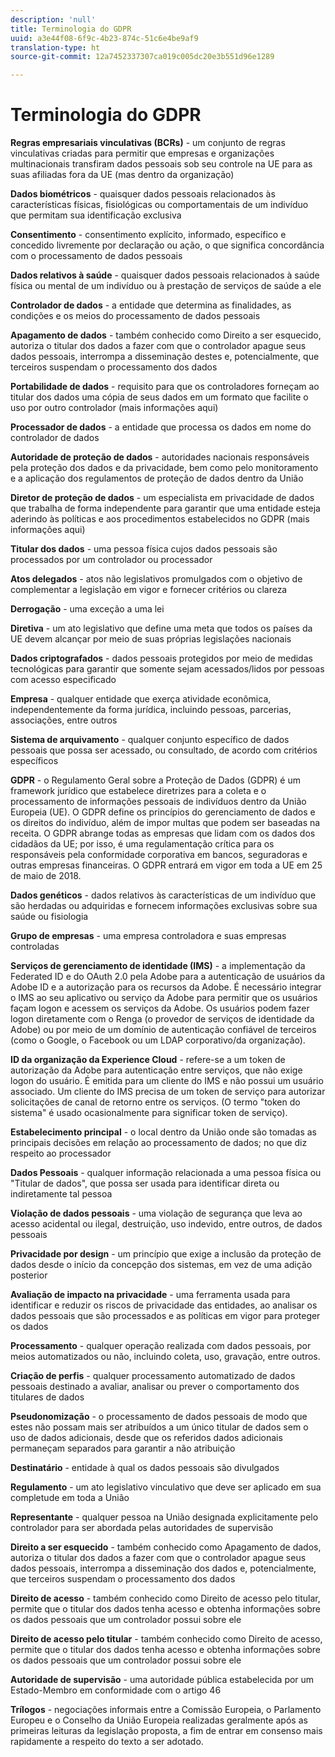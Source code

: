 ```yaml
---
description: 'null'
title: Terminologia do GDPR
uuid: a3e44f08-6f9c-4b23-874c-51c6e4be9af9
translation-type: ht
source-git-commit: 12a7452337307ca019c005dc20e3b551d96e1289

---
```



# Terminologia do GDPR

**Regras empresariais vinculativas (BCRs)** - um conjunto de regras vinculativas criadas para permitir que empresas e organizações multinacionais transfiram dados pessoais sob seu controle na UE para as suas afiliadas fora da UE (mas dentro da organização)

**Dados biométricos** - quaisquer dados pessoais relacionados às características físicas, fisiológicas ou comportamentais de um indivíduo que permitam sua identificação exclusiva

**Consentimento** - consentimento explícito, informado, específico e concedido livremente por declaração ou ação, o que significa concordância com o processamento de dados pessoais

**Dados relativos à saúde** - quaisquer dados pessoais relacionados à saúde física ou mental de um indivíduo ou à prestação de serviços de saúde a ele

**Controlador de dados** - a entidade que determina as finalidades, as condições e os meios do processamento de dados pessoais

**Apagamento de dados** - também conhecido como Direito a ser esquecido, autoriza o titular dos dados a fazer com que o controlador apague seus dados pessoais, interrompa a disseminação destes e, potencialmente, que terceiros suspendam o processamento dos dados

**Portabilidade de dados** - requisito para que os controladores forneçam ao titular dos dados uma cópia de seus dados em um formato que facilite o uso por outro controlador (mais informações aqui)

**Processador de dados** - a entidade que processa os dados em nome do controlador de dados

**Autoridade de proteção de dados** - autoridades nacionais responsáveis pela proteção dos dados e da privacidade, bem como pelo monitoramento e a aplicação dos regulamentos de proteção de dados dentro da União

**Diretor de proteção de dados** - um especialista em privacidade de dados que trabalha de forma independente para garantir que uma entidade esteja aderindo às políticas e aos procedimentos estabelecidos no GDPR (mais informações aqui)

**Titular dos dados** - uma pessoa física cujos dados pessoais são processados por um controlador ou processador

**Atos delegados** - atos não legislativos promulgados com o objetivo de complementar a legislação em vigor e fornecer critérios ou clareza

**Derrogação** - uma exceção a uma lei

**Diretiva** - um ato legislativo que define uma meta que todos os países da UE devem alcançar por meio de suas próprias legislações nacionais

**Dados criptografados** - dados pessoais protegidos por meio de medidas tecnológicas para garantir que somente sejam acessados/lidos por pessoas com acesso especificado

**Empresa** - qualquer entidade que exerça atividade econômica, independentemente da forma jurídica, incluindo pessoas, parcerias, associações, entre outros

**Sistema de arquivamento** - qualquer conjunto específico de dados pessoais que possa ser acessado, ou consultado, de acordo com critérios específicos

**GDPR** - o Regulamento Geral sobre a Proteção de Dados (GDPR) é um framework jurídico que estabelece diretrizes para a coleta e o processamento de informações pessoais de indivíduos dentro da União Europeia (UE). O GDPR define os princípios do gerenciamento de dados e os direitos do indivíduo, além de impor multas que podem ser baseadas na receita. O GDPR abrange todas as empresas que lidam com os dados dos cidadãos da UE; por isso, é uma regulamentação crítica para os responsáveis pela conformidade corporativa em bancos, seguradoras e outras empresas financeiras. O GDPR entrará em vigor em toda a UE em 25 de maio de 2018.

**Dados genéticos** - dados relativos às características de um indivíduo que são herdadas ou adquiridas e fornecem informações exclusivas sobre sua saúde ou fisiologia

**Grupo de empresas** - uma empresa controladora e suas empresas controladas

**Serviços de gerenciamento de identidade (IMS)** - a implementação da Federated ID e do OAuth 2.0 pela Adobe para a autenticação de usuários da Adobe ID e a autorização para os recursos da Adobe. É necessário integrar o IMS ao seu aplicativo ou serviço da Adobe para permitir que os usuários façam logon e acessem os serviços da Adobe. Os usuários podem fazer logon diretamente com o Renga (o provedor de serviços de identidade da Adobe) ou por meio de um domínio de autenticação confiável de terceiros (como o Google, o Facebook ou um LDAP corporativo/da organização).

**ID da organização da Experience Cloud** - refere-se a um token de autorização da Adobe para autenticação entre serviços, que não exige logon do usuário. É emitida para um cliente do IMS e não possui um usuário associado. Um cliente do IMS precisa de um token de serviço para autorizar solicitações de canal de retorno entre os serviços. (O termo "token do sistema" é usado ocasionalmente para significar token de serviço).

**Estabelecimento principal** - o local dentro da União onde são tomadas as principais decisões em relação ao processamento de dados; no que diz respeito ao processador

**Dados Pessoais** - qualquer informação relacionada a uma pessoa física ou "Titular de dados", que possa ser usada para identificar direta ou indiretamente tal pessoa

**Violação de dados pessoais** - uma violação de segurança que leva ao acesso acidental ou ilegal, destruição, uso indevido, entre outros, de dados pessoais

**Privacidade por design** - um princípio que exige a inclusão da proteção de dados desde o início da concepção dos sistemas, em vez de uma adição posterior

**Avaliação de impacto na privacidade** - uma ferramenta usada para identificar e reduzir os riscos de privacidade das entidades, ao analisar os dados pessoais que são processados e as políticas em vigor para proteger os dados

**Processamento** - qualquer operação realizada com dados pessoais, por meios automatizados ou não, incluindo coleta, uso, gravação, entre outros.

**Criação de perfis** - qualquer processamento automatizado de dados pessoais destinado a avaliar, analisar ou prever o comportamento dos titulares de dados

**Pseudonomização** - o processamento de dados pessoais de modo que estes não possam mais ser atribuídos a um único titular de dados sem o uso de dados adicionais, desde que os referidos dados adicionais permaneçam separados para garantir a não atribuição

**Destinatário** - entidade à qual os dados pessoais são divulgados

**Regulamento** - um ato legislativo vinculativo que deve ser aplicado em sua completude em toda a União

**Representante** - qualquer pessoa na União designada explicitamente pelo controlador para ser abordada pelas autoridades de supervisão

**Direito a ser esquecido** - também conhecido como Apagamento de dados, autoriza o titular dos dados a fazer com que o controlador apague seus dados pessoais, interrompa a disseminação dos dados e, potencialmente, que terceiros suspendam o processamento dos dados

**Direito de acesso** - também conhecido como Direito de acesso pelo titular, permite que o titular dos dados tenha acesso e obtenha informações sobre os dados pessoais que um controlador possui sobre ele

**Direito de acesso pelo titular** - também conhecido como Direito de acesso, permite que o titular dos dados tenha acesso e obtenha informações sobre os dados pessoais que um controlador possui sobre ele

**Autoridade de supervisão** - uma autoridade pública estabelecida por um Estado-Membro em conformidade com o artigo 46

**Trílogos** - negociações informais entre a Comissão Europeia, o Parlamento Europeu e o Conselho da União Europeia realizadas geralmente após as primeiras leituras da legislação proposta, a fim de entrar em consenso mais rapidamente a respeito do texto a ser adotado.
